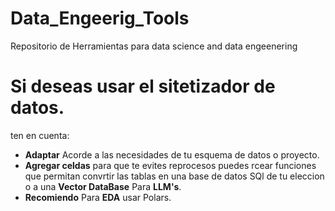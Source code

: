 # Data_Engeerig_Tools
Repositorio de Herramientas para data science and data engeenering

# Si deseas usar el sitetizador de datos.

ten en cuenta:
* **Adaptar** Acorde a las necesidades de tu esquema de datos o proyecto.
* **Agregar celdas** para que te evites reprocesos puedes rcear funciones que permitan convrtir las tablas en una base de datos SQl de tu eleccion o a una **Vector DataBase** Para **LLM's**.
* **Recomiendo** Para **EDA** usar Polars.

